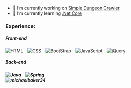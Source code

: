 <!--

-->

- 🔭 I’m currently working on [Simple Dungeon Crawler](https://github.com/michaelbaker34/SimpleDungeonCrawler)
- 🌱 I’m currently learning [.Net Core](https://docs.microsoft.com/en-us/dotnet/core/introduction)

<span>
<h3> Experience: </h3>
  <h5> Front-end </h5>
    <img alt="HTML" style="margin-right: 10px;"
         src="https://img.shields.io/badge/-HTML-E34F26?logo=html5&logoColor=white&style=for-the-badge">
    <img alt="CSS" style="margin-right: 10px;"
         src="https://img.shields.io/badge/-CSS-1572B6?logo=css3&logoColor=white&style=for-the-badge">
    <img alt="BootStrap" style="margin-right: 10px;"
         src="https://img.shields.io/badge/-Bootstrap-563D7C?logo=bootstrap&logoColor=white&style=for-the-badge"> 
    <img alt="JavaScript" style="margin-right: 10px;"
         src="https://img.shields.io/badge/-JavaScript-363636?logo=javascript&style=for-the-badge">
    <img alt="jQuery" style="margin-right: 10px;"
         src="https://img.shields.io/badge/jQuery-0769AD?logo=jquery&logoColor=white&style=for-the-badge">
  
 <h5> Back-end <h5>
   <img alt="Java" style="margin-right: 10px;"
         src="https://img.shields.io/badge/Java-ED8B00?logo=java&logoColor=white&style=for-the-badge"> 
      <img alt="Spring" style="margin-right: 10px;"
         src="https://img.shields.io/badge/Spring-6DB33F?logo=spring&logoColor=white&style=for-the-badge">
</span>
<br>
<span>
  <img align="center"  alt="michaelbaker34"
       src="https://github-readme-stats.vercel.app/api/top-langs?username=michaelbaker34&show_icons=true&locale=en&layout=compact"/>
</span>

